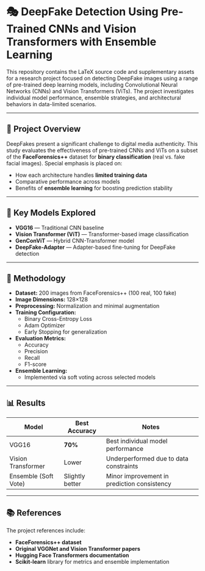 # 🎭 DeepFake Detection Using Pre-Trained CNNs and Vision Transformers with Ensemble Learning

This repository contains the LaTeX source code and supplementary assets for a research project focused on detecting DeepFake images using a range of pre-trained deep learning models, including Convolutional Neural Networks (CNNs) and Vision Transformers (ViTs). The project investigates individual model performance, ensemble strategies, and architectural behaviors in data-limited scenarios.

---

## 📄 Project Overview

DeepFakes present a significant challenge to digital media authenticity. This study evaluates the effectiveness of pre-trained CNNs and ViTs on a subset of the **FaceForensics++** dataset for **binary classification** (real vs. fake facial images). Special emphasis is placed on:
- How each architecture handles **limited training data**
- Comparative performance across models
- Benefits of **ensemble learning** for boosting prediction stability

---

## 🧠 Key Models Explored

- **VGG16** — Traditional CNN baseline  
- **Vision Transformer (ViT)** — Transformer-based image classification  
- **GenConViT** — Hybrid CNN-Transformer model  
- **DeepFake-Adapter** — Adapter-based fine-tuning for DeepFake detection  

---

## 🧪 Methodology

- **Dataset:** 200 images from FaceForensics++ (100 real, 100 fake)  
- **Image Dimensions:** 128×128  
- **Preprocessing:** Normalization and minimal augmentation  
- **Training Configuration:**  
  - Binary Cross-Entropy Loss  
  - Adam Optimizer  
  - Early Stopping for generalization  
- **Evaluation Metrics:**  
  - Accuracy  
  - Precision  
  - Recall  
  - F1-score  
- **Ensemble Learning:**  
  - Implemented via soft voting across selected models  

---

## 📊 Results

| Model               | Best Accuracy | Notes                                               |
|---------------------|----------------|------------------------------------------------------|
| VGG16               | **70%**        | Best individual model performance                    |
| Vision Transformer  | Lower          | Underperformed due to data constraints               |
| Ensemble (Soft Vote)| Slightly better| Minor improvement in prediction consistency          |

---

## 📚 References

The project references include:
- **FaceForensics++ dataset**
- **Original VGGNet and Vision Transformer papers**
- **Hugging Face Transformers documentation**
- **Scikit-learn** library for metrics and ensemble implementation


